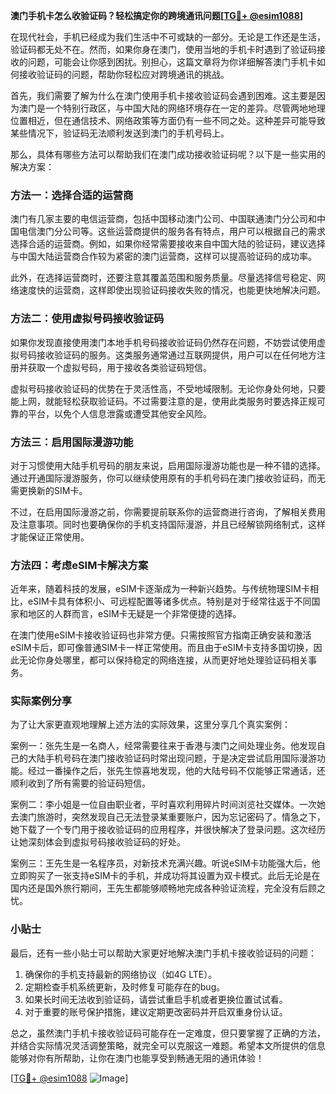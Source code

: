 **澳门手机卡怎么收验证码？轻松搞定你的跨境通讯问题[[TG💪+ @esim1088](https://t.me/s/esim1088)]**

在现代社会，手机已经成为我们生活中不可或缺的一部分。无论是工作还是生活，验证码都无处不在。然而，如果你身在澳门，使用当地的手机卡时遇到了验证码接收的问题，可能会让你感到困扰。别担心，这篇文章将为你详细解答澳门手机卡如何接收验证码的问题，帮助你轻松应对跨境通讯的挑战。

首先，我们需要了解为什么在澳门使用手机卡接收验证码会遇到困难。这主要是因为澳门是一个特别行政区，与中国大陆的网络环境存在一定的差异。尽管两地地理位置相近，但在通信技术、网络政策等方面仍有一些不同之处。这种差异可能导致某些情况下，验证码无法顺利发送到澳门的手机号码上。

那么，具体有哪些方法可以帮助我们在澳门成功接收验证码呢？以下是一些实用的解决方案：

### 方法一：选择合适的运营商

澳门有几家主要的电信运营商，包括中国移动澳门公司、中国联通澳门分公司和中国电信澳门分公司等。这些运营商提供的服务各有特点，用户可以根据自己的需求选择合适的运营商。例如，如果你经常需要接收来自中国大陆的验证码，建议选择与中国大陆运营商合作较为紧密的澳门运营商，这样可以提高验证码的成功率。

此外，在选择运营商时，还要注意其覆盖范围和服务质量。尽量选择信号稳定、网络速度快的运营商，这样即使出现验证码接收失败的情况，也能更快地解决问题。

### 方法二：使用虚拟号码接收验证码

如果你发现直接使用澳门本地手机号码接收验证码仍然存在问题，不妨尝试使用虚拟号码接收验证码的服务。这类服务通常通过互联网提供，用户可以在任何地方注册并获取一个虚拟号码，用于接收各类验证码短信。

虚拟号码接收验证码的优势在于灵活性高，不受地域限制。无论你身处何地，只要能上网，就能轻松获取验证码。不过需要注意的是，使用此类服务时要选择正规可靠的平台，以免个人信息泄露或遭受其他安全风险。

### 方法三：启用国际漫游功能

对于习惯使用大陆手机号码的朋友来说，启用国际漫游功能也是一种不错的选择。通过开通国际漫游服务，你可以继续使用原有的手机号码在澳门接收验证码，而无需更换新的SIM卡。

不过，在启用国际漫游之前，你需要提前联系你的运营商进行咨询，了解相关费用及注意事项。同时也要确保你的手机支持国际漫游，并且已经解锁网络制式，这样才能保证正常使用。

### 方法四：考虑eSIM卡解决方案

近年来，随着科技的发展，eSIM卡逐渐成为一种新兴趋势。与传统物理SIM卡相比，eSIM卡具有体积小、可远程配置等诸多优点。特别是对于经常往返于不同国家和地区的人群而言，eSIM卡无疑是一个非常便捷的选择。

在澳门使用eSIM卡接收验证码也非常方便。只需按照官方指南正确安装和激活eSIM卡后，即可像普通SIM卡一样正常使用。而且由于eSIM卡支持多国切换，因此无论你身处哪里，都可以保持稳定的网络连接，从而更好地处理验证码相关事务。

### 实际案例分享

为了让大家更直观地理解上述方法的实际效果，这里分享几个真实案例：

案例一：张先生是一名商人，经常需要往来于香港与澳门之间处理业务。他发现自己的大陆手机号码在澳门接收验证码时常出现问题，于是决定尝试启用国际漫游功能。经过一番操作之后，张先生惊喜地发现，他的大陆号码不仅能够正常通话，还顺利收到了所有需要的验证码短信。

案例二：李小姐是一位自由职业者，平时喜欢利用碎片时间浏览社交媒体。一次她去澳门旅游时，突然发现自己无法登录某重要账户，因为忘记密码了。情急之下，她下载了一个专门用于接收验证码的应用程序，并很快解决了登录问题。这次经历让她深刻体会到虚拟号码接收验证码的好处。

案例三：王先生是一名程序员，对新技术充满兴趣。听说eSIM卡功能强大后，他立即购买了一张支持eSIM卡的手机，并成功将其设置为双卡模式。此后无论是在国内还是国外旅行期间，王先生都能够顺畅地完成各种验证流程，完全没有后顾之忧。

### 小贴士

最后，还有一些小贴士可以帮助大家更好地解决澳门手机卡接收验证码的问题：

1. 确保你的手机支持最新的网络协议（如4G LTE）。
2. 定期检查手机系统更新，及时修复可能存在的bug。
3. 如果长时间无法收到验证码，请尝试重启手机或者更换位置试试看。
4. 对于重要的账号保护措施，建议定期更改密码并开启双重身份认证。

总之，虽然澳门手机卡接收验证码可能存在一定难度，但只要掌握了正确的方法，并结合实际情况灵活调整策略，就完全可以克服这一难题。希望本文所提供的信息能够对你有所帮助，让你在澳门也能享受到畅通无阻的通讯体验！

[[TG💪+ @esim1088](https://t.me/s/esim1088) ![Image](https://i.postimg.cc/4NQfJmqS/Snipaste-2025-05-13-00-14-12.png)]